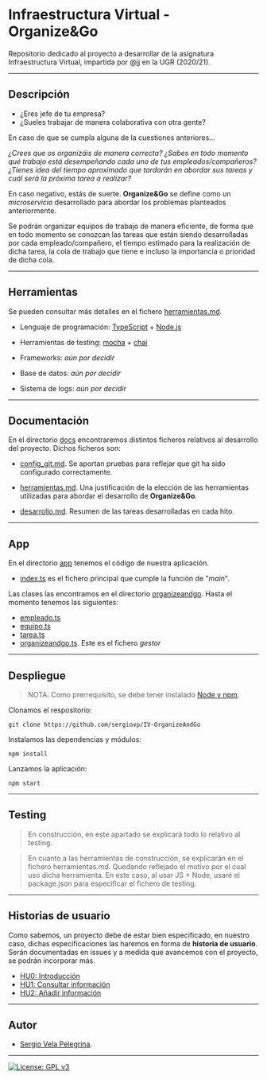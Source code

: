 # Infraestructura Virtual - Organize&Go

Repositorio dedicado al proyecto a desarrollar de la asignatura Infraestructura Virtual, impartida por @jj en la UGR (2020/21).

---

## Descripción

+ ¿Eres jefe de tu empresa?
+ ¿Sueles trabajar de manera colaborativa con otra gente?

En caso de que se cumpla alguna de la cuestiones anteriores... 

*¿Crees que os organizáis de manera correcta? ¿Sabes en todo momento qué trabajo está desempeñando cada uno de tus empleados/compañeros? ¿Tienes idea del tiempo aproximado que tardarán en abordar sus tareas y cuál será la próxima tarea a realizar?*

En caso negativo, estás de suerte. **Organize&Go** se define como un *microservicio* desarrollado para abordar los problemas planteados anteriormente.

Se podrán organizar equipos de trabajo de manera eficiente, de forma que en todo momento se conozcan las tareas que están siendo desarrolladas por cada empleado/compañero, el tiempo estimado para la realización de dicha tarea, la cola de trabajo que tiene e incluso la importancia o prioridad de dicha cola.

---

## Herramientas

Se pueden consultar más detalles en el fichero [herramientas.md](https://github.com/sergiovp/IV-OrganizeAndGo/blob/master/docs/herramientas.md).

+ Lenguaje de programación: [TypeScript](https://www.typescriptlang.org) + [Node.js](https://www.google.com/url?sa=t&rct=j&q=&esrc=s&source=web&cd=&cad=rja&uact=8&ved=2ahUKEwipxL7ioJbsAhVp8-AKHU4MCqMQFjAAegQIAhAC&url=https%3A%2F%2Fnodejs.org%2Fes%2F&usg=AOvVaw0ExrfV3usJ0jiF4UKHq0z3)

+ Herramientas de testing: [mocha](https://mochajs.org) + [chai](https://www.chaijs.com)

+ Frameworks: *aún por decidir*

+ Base de datos: *aún por decidir*

+ Sistema de logs: *aún por decidir*

---

## Documentación

En el directorio [docs](https://github.com/sergiovp/IV-OrganizeAndGo/tree/master/docs) encontraremos distintos ficheros relativos al desarrollo del proyecto. Dichos ficheros son:

+ [config_git.md](https://github.com/sergiovp/IV-OrganizeAndGo/blob/master/docs/config_git.md). Se aportan pruebas para reflejar que git ha sido configurado correctamente.

+ [herramientas.md](https://github.com/sergiovp/IV-OrganizeAndGo/blob/master/docs/herramientas.md). Una justificación de la elección de las herramientas utilizadas para abordar el desarrollo de **Organize&Go**.

+ [desarrollo.md](https://github.com/sergiovp/IV-OrganizeAndGo/blob/master/docs/desarrollo.md). Resumen de las tareas desarrolladas en cada hito.

---

## App

En el directorio [app](https://github.com/sergiovp/IV-OrganizeAndGo/tree/master/app/) tenemos el código de nuestra aplicación.

+ [index.ts](https://github.com/sergiovp/IV-OrganizeAndGo/blob/master/app/index.ts) es el fichero principal que cumple la función de "*main*".

Las clases las encontramos en el directorio [organizeandgo](https://github.com/sergiovp/IV-OrganizeAndGo/tree/master/app/organizeandgo). Hasta el momento tenemos las siguientes:

+ [empleado.ts](https://github.com/sergiovp/IV-OrganizeAndGo/blob/master/app/organizeandgo/empleado.ts)
+ [equipo.ts](https://github.com/sergiovp/IV-OrganizeAndGo/blob/master/app/organizeandgo/equipo.ts)
+ [tarea.ts](https://github.com/sergiovp/IV-OrganizeAndGo/blob/master/app/organizeandgo/tarea.ts)
+ [organizeandgo.ts](https://github.com/sergiovp/IV-OrganizeAndGo/blob/master/app/organizeandgo/organizeandgo.ts). Este es el fichero *gestor*

---

## Despliegue

> NOTA: Como prerrequisito, se debe tener instalado [Node y npm](https://nodejs.org/es/download/).

Clonamos el respositorio:
~~~
git clone https://github.com/sergiovp/IV-OrganizeAndGo
~~~

Instalamos las dependencias y módulos:
~~~
npm install
~~~

Lanzamos la aplicación:
~~~
npm start
~~~

---

## Testing

> En construcción, en este apartado se explicará todo lo relativo al testing.

> En cuanto a las herramientas de construcción, se explicarán en el fichero herramientas.md. Quedando reflejado el motivo por el cual uso dicha herramienta. En este caso, al usar JS + Node, usaré el package.json para especificar el fichero de testing.

---

## Historias de usuario

Como sabemos, un proyecto debe de estar bien especificado, en nuestro caso, dichas especificaciones las haremos en forma de **historia de usuario**. Serán documentadas en issues y a medida que avancemos con el proyecto, se podrán incorporar más.

+ [HU0: Introducción](https://github.com/sergiovp/IV-OrganizeAndGo/issues/5)
+ [HU1: Consultar información](https://github.com/sergiovp/IV-OrganizeAndGo/issues/6)
+ [HU2: Añadir información](https://github.com/sergiovp/IV-OrganizeAndGo/issues/7)

---

## Autor

+ [Sergio Vela Pelegrina](https://github.com/sergiovp).

---

[![License: GPL v3](https://img.shields.io/badge/License-GPLv3-blue.svg)](https://www.gnu.org/licenses/gpl-3.0)
